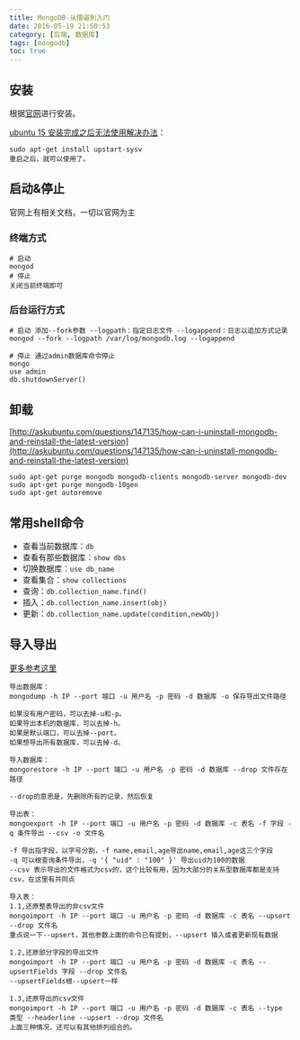 ```yaml
---
title: MongoDB-从懵逼到入门
date: 2016-05-19 21:50:53
category: [后端, 数据库]
tags: [mongodb]
toc: true
---
```

## 安装
根据[官网](https://docs.mongodb.com/manual/installation/)进行安装。

[ubuntu 15 安装完成之后无法使用解决办法](http://askubuntu.com/questions/617097/mongodb-2-6-does-not-start-on-ubuntu-15-04)：
```
sudo apt-get install upstart-sysv
重启之后，就可以使用了。
```
## 启动&停止
官网上有相关文档，一切以官网为主
### 终端方式
```
# 启动
mongod
# 停止
关闭当前终端即可
```
### 后台运行方式
```
# 启动 添加--fork参数 --logpath：指定日志文件 --logappend：日志以追加方式记录
mongod --fork --logpath /var/log/mongodb.log --logappend

# 停止 通过admin数据库命令停止
mongo
use admin
db.shutdownServer()
```

## 卸载
[http://askubuntu.com/questions/147135/how-can-i-uninstall-mongodb-and-reinstall-the-latest-version](http://askubuntu.com/questions/147135/how-can-i-uninstall-mongodb-and-reinstall-the-latest-version)
```
sudo apt-get purge mongodb mongodb-clients mongodb-server mongodb-dev
sudo apt-get purge mongodb-10gen
sudo apt-get autoremove
```


## 常用shell命令
- 查看当前数据库：`db`
- 查看有那些数据库：`show dbs`
- 切换数据库：`use db_name`
- 查看集合：`show collections`
- 查询：`db.collection_name.find()`
- 插入：`db.collection_name.insert(obj)`
- 更新：`db.collection_name.update(condition,newObj)`

## 导入导出
[更多参考这里](http://www.jb51.net/article/52498.htm)

```
导出数据库：
mongodump -h IP --port 端口 -u 用户名 -p 密码 -d 数据库 -o 保存导出文件路径

如果没有用户密码，可以去掉-u和-p。
如果导出本机的数据库，可以去掉-h。
如果是默认端口，可以去掉--port。
如果想导出所有数据库，可以去掉-d。

导入数据库：
mongorestore -h IP --port 端口 -u 用户名 -p 密码 -d 数据库 --drop 文件存在路径

--drop的意思是，先删除所有的记录，然后恢复

导出表：
mongoexport -h IP --port 端口 -u 用户名 -p 密码 -d 数据库 -c 表名 -f 字段 -q 条件导出 --csv -o 文件名

-f 导出指字段，以字号分割，-f name,email,age导出name,email,age这三个字段
-q 可以根查询条件导出，-q '{ "uid" : "100" }' 导出uid为100的数据
--csv 表示导出的文件格式为csv的，这个比较有用，因为大部分的关系型数据库都是支持csv，在这里有共同点

导入表：
1.1,还原整表导出的非csv文件
mongoimport -h IP --port 端口 -u 用户名 -p 密码 -d 数据库 -c 表名 --upsert --drop 文件名  
重点说一下--upsert，其他参数上面的命令已有提到，--upsert 插入或者更新现有数据

1.2,还原部分字段的导出文件
mongoimport -h IP --port 端口 -u 用户名 -p 密码 -d 数据库 -c 表名 --upsertFields 字段 --drop 文件名  
--upsertFields根--upsert一样

1.3,还原导出的csv文件
mongoimport -h IP --port 端口 -u 用户名 -p 密码 -d 数据库 -c 表名 --type 类型 --headerline --upsert --drop 文件名  
上面三种情况，还可以有其他排列组合的。

```
